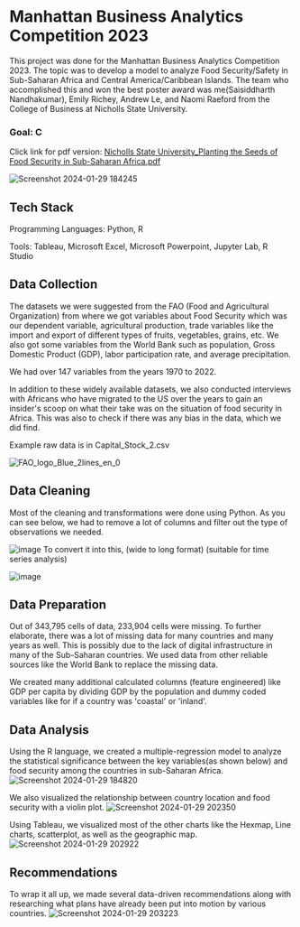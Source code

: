 # Manhattan Business Analytics Competition 2023
This project was done for the Manhattan Business Analytics Competition 2023. The topic was to develop a model to analyze Food Security/Safety in Sub-Saharan Africa and Central America/Caribbean Islands. The team who accomplished this and won the best poster award was me(Saisiddharth Nandhakumar), Emily Richey, Andrew Le, and Naomi Raeford from the College of Business at Nicholls State University.
### Goal: C

Click link for pdf version: [Nicholls State University_Planting the Seeds of Food Security in Sub-Saharan Africa.pdf](https://github.com/saisiddharthnandhakumar/ManhattanBusinessAnalytics2023-FoodSafety-Security/files/14091115/Nicholls.State.University_Planting.the.Seeds.of.Food.Security.in.Sub-Saharan.Africa.pdf)

![Screenshot 2024-01-29 184245](https://github.com/saisiddharthnandhakumar/ManhattanBusinessAnalytics2023-FoodSafety-Security/assets/79336332/ddd9c5f3-b048-4632-bfe9-15170b55b620)

## Tech Stack
Programming Languages: Python, R

Tools: Tableau, Microsoft Excel, Microsoft Powerpoint, Jupyter Lab, R Studio

## Data Collection
The datasets we were suggested from the FAO (Food and Agricultural Organization) from where we got variables about Food Security which was our dependent variable, agricultural production, trade variables like the import and export of different types of fruits, vegetables, grains, etc. 
We also got some variables from the World Bank such as population, Gross Domestic Product (GDP), labor participation rate, and average precipitation. 

We had over 147 variables from the years 1970 to 2022.

In addition to these widely available datasets, we also conducted interviews with Africans who have migrated to the US over the years to gain an insider's scoop on what their take was on the situation of food security in Africa. This was also to check if there was any bias in the data, which we did find.

Example raw data is in Capital_Stock_2.csv

![FAO_logo_Blue_2lines_en_0](https://github.com/saisiddharthnandhakumar/ManhattanBusinessAnalytics2023-FoodSafety-Security/assets/79336332/8e758369-13c6-4436-ae4b-4a0568e9fbf5)

## Data Cleaning
Most of the cleaning and transformations were done using Python.
As you can see below, we had to remove a lot of columns and filter out the type of observations we needed.

![image](https://github.com/saisiddharthnandhakumar/ManhattanBusinessAnalytics2023-FoodSafety-Security/assets/79336332/98db2882-2b4c-4303-96ea-58d22bd23175)
To convert it into this, (wide to long format) (suitable for time series analysis)

![image](https://github.com/saisiddharthnandhakumar/ManhattanBusinessAnalytics2023-FoodSafety-Security/assets/79336332/0d62ca2a-fc06-4ec3-bf03-bcfbb57f01b6)

## Data Preparation
Out of 343,795 cells of data, 233,904 cells were missing. To further elaborate, there was a lot of missing data for many countries and many years as well. This is possibly due to the lack of digital infrastructure in many of the Sub-Saharan countries. We used data from other reliable sources like the World Bank to replace the missing data.

We created many additional calculated columns (feature engineered) like GDP per capita by dividing GDP by the population and dummy coded variables like for if a country was 'coastal' or 'inland'.

## Data Analysis
Using the R language, we created a multiple-regression model to analyze the statistical significance between the key variables(as shown below) and food security among the countries in sub-Saharan Africa. 
![Screenshot 2024-01-29 184820](https://github.com/saisiddharthnandhakumar/ManhattanBusinessAnalytics2023-FoodSafety-Security/assets/79336332/8af1947f-3daa-4766-a858-f2fe7f4aae49)

We also visualized the relationship between country location and food security with a violin plot.
![Screenshot 2024-01-29 202350](https://github.com/saisiddharthnandhakumar/ManhattanBusinessAnalytics2023-FoodSafety-Security/assets/79336332/e3c5f443-468d-4465-8a4e-5a176475de60)

Using Tableau, we visualized most of the other charts like the Hexmap, Line charts, scatterplot, as well as the geographic map.
![Screenshot 2024-01-29 202922](https://github.com/saisiddharthnandhakumar/ManhattanBusinessAnalytics2023-FoodSafety-Security/assets/79336332/0e269edc-101e-4a9d-8403-8ce31a02e689)

## Recommendations
To wrap it all up, we made several data-driven recommendations along with researching what plans have already been put into motion by various countries.
![Screenshot 2024-01-29 203223](https://github.com/saisiddharthnandhakumar/ManhattanBusinessAnalytics2023-FoodSafety-Security/assets/79336332/e15c9620-5f73-414b-8e73-e458e1a3fdc7)
